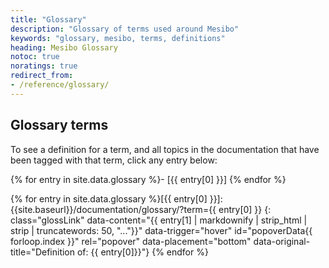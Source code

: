 ```yaml
---
title: "Glossary"
description: "Glossary of terms used around Mesibo"
keywords: "glossary, mesibo, terms, definitions"
heading: Mesibo Glossary
notoc: true
noratings: true
redirect_from:
- /reference/glossary/
---
```

<!--
To edit/add/remove glossary entries, visit the YAML file at:
https://github.com/mesibo/mesibo.github.io/blob/master/_data/glossary.yaml

To get a specific entry while writing a page in the docs, enter Liquid text
like so:
{{ site.data.glossary["MAU"] }}
-->
<span id="glossaryMatch" />
<span id="topicMatch" />

## Glossary terms

To see a definition for a term, and all topics in the documentation that have
been tagged with that term, click any entry below:

{% for entry in site.data.glossary %}- [{{ entry[0] }}]
{% endfor %}

{% for entry in site.data.glossary %}[{{ entry[0] }}]: {{site.baseurl}}/documentation/glossary/?term={{ entry[0] }}
{: class="glossLink" data-content="{{ entry[1] | markdownify | strip_html | strip | truncatewords: 50, "..."}}" data-trigger="hover" id="popoverData{{ forloop.index }}" rel="popover" data-placement="bottom" data-original-title="Definition of: {{ entry[0]}}"}
{% endfor %}
